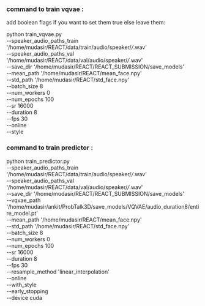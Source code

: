 ### command to train vqvae : 
add boolean flags if you want to set them true else leave them:

python train_vqvae.py \
--speaker_audio_paths_train '/home/mudasir/REACT/data/train/audio/speaker/*/*.wav' \
--speaker_audio_paths_val '/home/mudasir/REACT/data/val/audio/speaker/*/*.wav' \
--save_dir '/home/mudasir/REACT/REACT_SUBMISSION/save_models' \
--mean_path '/home/mudasir/REACT/mean_face.npy' \
--std_path '/home/mudasir/REACT/std_face.npy' \
--batch_size 8 \
--num_workers 0 \
--num_epochs 100 \
--sr 16000 \
--duration 8 \
--fps 30 \
--online \
--style 


### command to train predictor :

python train_predictor.py \
--speaker_audio_paths_train '/home/mudasir/REACT/data/train/audio/speaker/*/*.wav' \
--speaker_audio_paths_val '/home/mudasir/REACT/data/val/audio/speaker/*/*.wav' \
--save_dir '/home/mudasir/REACT/REACT_SUBMISSION/save_models' \
--vqvae_path '/home/mudasir/ankit/ProbTalk3D/save_models/VQVAE/audio_duration8/entire_model.pt' \
--mean_path '/home/mudasir/REACT/mean_face.npy' \
--std_path '/home/mudasir/REACT/std_face.npy' \
--batch_size 8 \
--num_workers 0 \
--num_epochs 100 \
--sr 16000 \
--duration 8 \
--fps 30 \
--resample_method 'linear_interpolation' \
--online \
--with_style \
--early_stopping \
--device cuda